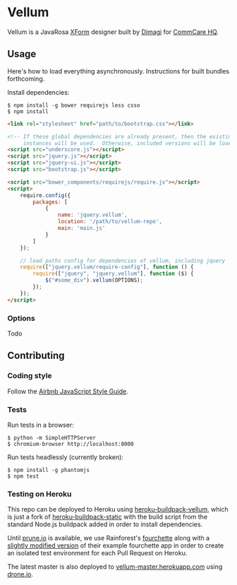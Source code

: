 Vellum
======

Vellum is a JavaRosa [XForm](http://en.wikipedia.org/wiki/XForms) designer built by
[Dimagi][0] for [CommCare HQ][1].

 [0]: http://www.dimagi.com
 [1]: http://www.commcarehq.org


Usage
-----

Here's how to load everything asynchronously.  Instructions for built bundles
forthcoming.

Install dependencies:
```
$ npm install -g bower requirejs less csso
$ npm install
```

```html
<link rel="stylesheet" href="path/to/bootstrap.css"></link>

<!-- If these global dependencies are already present, then the existing
     instances will be used.  Otherwise, included versions will be loaded. -->
<script src="underscore.js"></script>
<script src="jquery.js"></script>
<script src="jquery-ui.js"></script>
<script src="bootstrap.js"></script>

<script src="bower_components/requirejs/require.js"></script>
<script>
    require.config({
        packages: [
            { 
                name: 'jquery.vellum',
                location: '/path/to/vellum-repo',
                main: 'main.js'
            }
        ]
    });

    // load paths config for dependencies of vellum, including jquery
    require(["jquery.vellum/require-config"], function () {
        require(["jquery", "jquery.vellum"], function ($) {
            $("#some_div").vellum(OPTIONS);
        });
    });
</script>
```

### Options

Todo


Contributing
------------

### Coding style

Follow the [Airbnb JavaScript Style Guide](https://github.com/airbnb/javascript).

### Tests

Run tests in a browser:
```
$ python -m SimpleHTTPServer
$ chromium-browser http://localhost:8000
```

Run tests headlessly (currently broken):
```
$ npm install -g phantomjs
$ npm test
```

### Testing on Heroku

This repo can be deployed to Heroku using
[heroku-buildpack-vellum](http://github.com/mwhite/heroku-buildpack-vellum),
which is just a fork of
[heroku-buildpack-static](https://github.com/pearkes/heroku-buildpack-static)
with the build script from the standard Node.js buildpack added in order to
install dependencies.

Until [prune.io](http://prune.io/) is available, we use
Rainforest's [fourchette](https://github.com/jipiboily/fourchette) along with a
[slightly modified version](https://github.com/mwhite/fourchette-vellum) of
their example fourchette app in order to create an isolated test environment for
each Pull Request on Heroku.

The latest master is also deployed to
[vellum-master.herokuapp.com](http://vellum-master.herokuapp.com) using
[drone.io](http://drone.io).
